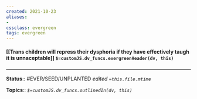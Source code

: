```yaml
---
created: 2021-10-23
aliases:
- 
cssclass: evergreen
tags: evergreen
---
```

#### [[Trans children will repress their dysphoria if they have effectively taugh it is unnaceptable]] `$=customJS.dv_funcs.evergreenHeader(dv, this)`


### <hr class="footnote"/>

**Status**:: #EVER/SEED/UNPLANTED
*edited `=this.file.mtime`*

**Topics**::
*`$=customJS.dv_funcs.outlinedIn(dv, this)`*


